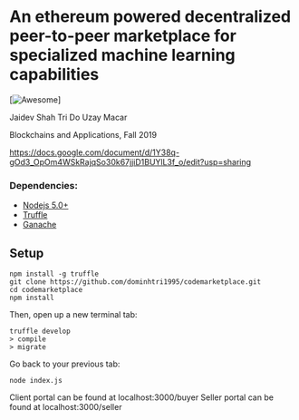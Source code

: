 # An ethereum powered decentralized peer-to-peer marketplace for specialized machine learning capabilities

[![Awesome](https://cdn.rawgit.com/sindresorhus/awesome/d7305f38d29fed78fa85652e3a63e154dd8e8829/media/badge.svg)]
 
Jaidev Shah
Tri Do
Uzay Macar

Blockchains and Applications, Fall 2019

https://docs.google.com/document/d/1Y38q-gOd3_OpOm4WSkRajqSo30k67jjiD1BUYlL3f_o/edit?usp=sharing


### Dependencies:
- [Nodejs 5.0+](https://nodejs.org/en/)
- [Truffle](https://github.com/trufflesuite/truffle)
- [Ganache](http://truffleframework.com/ganache/)

## Setup
```
npm install -g truffle
git clone https://github.com/dominhtri1995/codemarketplace.git
cd codemarketplace
npm install
```
Then, open up a new terminal tab:
```
truffle develop
> compile
> migrate
```
Go back to your previous tab:
```
node index.js
```
Client portal can be found at localhost:3000/buyer
Seller portal can be found at localhost:3000/seller
